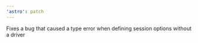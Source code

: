 ```yaml
---
'astro': patch
---
```


Fixes a bug that caused a type error when defining session options without a driver
